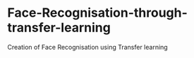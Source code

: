 # Face-Recognisation-through-transfer-learning
Creation of Face Recognisation using Transfer learning 

